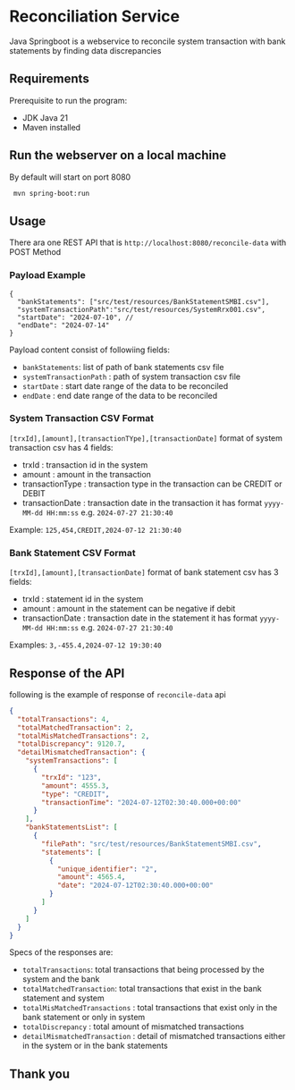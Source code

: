 # Reconciliation Service

Java Springboot is a webservice to reconcile system transaction with bank statements by finding data discrepancies 

## Requirements
Prerequisite to run the program:

- JDK Java 21
- Maven installed

## Run the webserver on a local machine
By default will start on port 8080
```bash
 mvn spring-boot:run
```

## Usage
There ara one REST API that is `http://localhost:8080/reconcile-data` with POST Method
### Payload Example
```
{
  "bankStatements": ["src/test/resources/BankStatementSMBI.csv"], 
  "systemTransactionPath":"src/test/resources/SystemRrx001.csv",
  "startDate": "2024-07-10", //
  "endDate": "2024-07-14"
}
```
Payload content consist of followiing fields:
- `bankStatements`: list of path of bank statements csv file
- `systemTransactionPath` : path of system transaction csv file
- `startDate` : start date range of the data to be reconciled
- `endDate` : end date range of the data to be reconciled

### System Transaction CSV Format
```[trxId],[amount],[transactionTYpe],[transactionDate]```
format of system transaction csv has 4 fields:
- trxId : transaction id in the system
- amount : amount in the transaction
- transactionType : transaction type in the transaction can be CREDIT or DEBIT
- transactionDate : transaction date in the transaction it has format `yyyy-MM-dd HH:mm:ss` e.g. `2024-07-27 21:30:40`

Example:
```125,454,CREDIT,2024-07-12 21:30:40```

### Bank Statement CSV Format
```[trxId],[amount],[transactionDate]```
format of bank statement csv has 3 fields:
- trxId : statement id in the system
- amount : amount in the statement can be negative if debit
- transactionDate : transaction date in the statement it has format `yyyy-MM-dd HH:mm:ss` e.g. `2024-07-27 21:30:40`


Examples: ```3,-455.4,2024-07-12 19:30:40 ```


## Response of the API
following is the example of response of `reconcile-data` api
```json
{
  "totalTransactions": 4, 
  "totalMatchedTransaction": 2,
  "totalMisMatchedTransactions": 2,
  "totalDiscrepancy": 9120.7,
  "detailMismatchedTransaction": {
    "systemTransactions": [
      {
        "trxId": "123",
        "amount": 4555.3,
        "type": "CREDIT",
        "transactionTime": "2024-07-12T02:30:40.000+00:00"
      }
    ],
    "bankStatementsList": [
      {
        "filePath": "src/test/resources/BankStatementSMBI.csv",
        "statements": [
          {
            "unique_identifier": "2",
            "amount": 4565.4,
            "date": "2024-07-12T02:30:40.000+00:00"
          }
        ]
      }
    ]
  }
}
```

Specs of the responses are:
- `totalTransactions`: total transactions that being processed by the system and the bank
- `totalMatchedTransaction`: total transactions that exist in the bank statement and system
- `totalMisMatchedTransactions` : total transactions that exist only in the bank statement or only in system
- `totalDiscrepancy` : total amount of mismatched transactions
- `detailMismatchedTransaction` : detail of mismatched transactions either in the system or in the bank statements

## Thank you